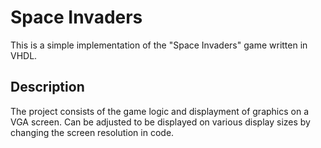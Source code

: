# Space Invaders

This is a simple implementation of the "Space Invaders" game written in VHDL.

## Description

The project consists of the game logic and displayment of graphics on a VGA screen. Can be adjusted to be displayed on various display sizes by changing the screen resolution in code.


 

